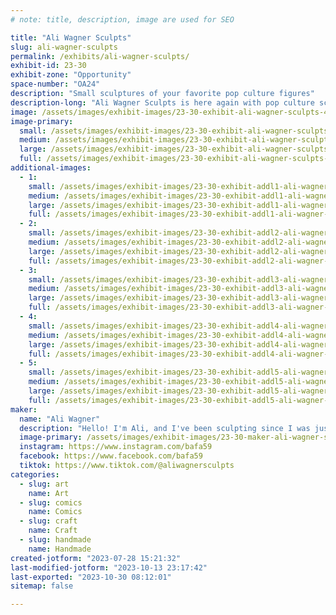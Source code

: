 ```yaml
---
# note: title, description, image are used for SEO

title: "Ali Wagner Sculpts"
slug: ali-wagner-sculpts
permalink: /exhibits/ali-wagner-sculpts/
exhibit-id: 23-30
exhibit-zone: "Opportunity"
space-number: "OA24"
description: "Small sculptures of your favorite pop culture figures"
description-long: "Ali Wagner Sculpts is here again with pop culture sculptures of your favorite characters! Every piece is handmade, from the sculpting to the mold making to the painting, and they're the best gifts for yourself and all your friends. "
image: /assets/images/exhibit-images/23-30-exhibit-ali-wagner-sculpts-46514464-2187085821532811-1753442418889326592-o-large.jpg
image-primary: 
  small: /assets/images/exhibit-images/23-30-exhibit-ali-wagner-sculpts-46514464-2187085821532811-1753442418889326592-o-small.jpg
  medium: /assets/images/exhibit-images/23-30-exhibit-ali-wagner-sculpts-46514464-2187085821532811-1753442418889326592-o-medium.jpg
  large: /assets/images/exhibit-images/23-30-exhibit-ali-wagner-sculpts-46514464-2187085821532811-1753442418889326592-o-large.jpg
  full: /assets/images/exhibit-images/23-30-exhibit-ali-wagner-sculpts-46514464-2187085821532811-1753442418889326592-o-full.jpg
additional-images: 
  - 1:
    small: /assets/images/exhibit-images/23-30-exhibit-addl1-ali-wagner-sculpts-123406099-2722000444708010-5665664646729402847-n-small.jpg
    medium: /assets/images/exhibit-images/23-30-exhibit-addl1-ali-wagner-sculpts-123406099-2722000444708010-5665664646729402847-n-medium.jpg
    large: /assets/images/exhibit-images/23-30-exhibit-addl1-ali-wagner-sculpts-123406099-2722000444708010-5665664646729402847-n-large.jpg
    full: /assets/images/exhibit-images/23-30-exhibit-addl1-ali-wagner-sculpts-123406099-2722000444708010-5665664646729402847-n-full.jpg
  - 2:
    small: /assets/images/exhibit-images/23-30-exhibit-addl2-ali-wagner-sculpts-bj-small.png
    medium: /assets/images/exhibit-images/23-30-exhibit-addl2-ali-wagner-sculpts-bj-medium.png
    large: /assets/images/exhibit-images/23-30-exhibit-addl2-ali-wagner-sculpts-bj-large.png
    full: /assets/images/exhibit-images/23-30-exhibit-addl2-ali-wagner-sculpts-bj-full.png
  - 3:
    small: /assets/images/exhibit-images/23-30-exhibit-addl3-ali-wagner-sculpts-douglas-copy-1175x1152-small.png
    medium: /assets/images/exhibit-images/23-30-exhibit-addl3-ali-wagner-sculpts-douglas-copy-1175x1152-medium.png
    large: /assets/images/exhibit-images/23-30-exhibit-addl3-ali-wagner-sculpts-douglas-copy-1175x1152-large.png
    full: /assets/images/exhibit-images/23-30-exhibit-addl3-ali-wagner-sculpts-douglas-copy-1175x1152-full.png
  - 4:
    small: /assets/images/exhibit-images/23-30-exhibit-addl4-ali-wagner-sculpts-laugh-copy-930x1169-small.png
    medium: /assets/images/exhibit-images/23-30-exhibit-addl4-ali-wagner-sculpts-laugh-copy-930x1169-medium.png
    large: /assets/images/exhibit-images/23-30-exhibit-addl4-ali-wagner-sculpts-laugh-copy-930x1169-large.png
    full: /assets/images/exhibit-images/23-30-exhibit-addl4-ali-wagner-sculpts-laugh-copy-930x1169-full.png
  - 5:
    small: /assets/images/exhibit-images/23-30-exhibit-addl5-ali-wagner-sculpts-leota-copy-1191x1179-small.png
    medium: /assets/images/exhibit-images/23-30-exhibit-addl5-ali-wagner-sculpts-leota-copy-1191x1179-medium.png
    large: /assets/images/exhibit-images/23-30-exhibit-addl5-ali-wagner-sculpts-leota-copy-1191x1179-large.png
    full: /assets/images/exhibit-images/23-30-exhibit-addl5-ali-wagner-sculpts-leota-copy-1191x1179-full.png
maker: 
  name: "Ali Wagner"
  description: "Hello! I'm Ali, and I've been sculpting since I was just a kid. A few years ago I sculpted a base figure that I could customize to make into any number of characters that I like, and now we're here, with a wall full of sculptures that I've made, from sculpting to mold making to painting. I love putting my unique art out into the world! "
  image-primary: /assets/images/exhibit-images/23-30-maker-ali-wagner-sculpts-img-4199-medium.jpg
  instagram: https://www.instagram.com/bafa59
  facebook: https://www.facebook.com/bafa59
  tiktok: https://www.tiktok.com/@aliwagnersculpts
categories: 
  - slug: art
    name: Art
  - slug: comics
    name: Comics
  - slug: craft
    name: Craft
  - slug: handmade
    name: Handmade
created-jotform: "2023-07-28 15:21:32"
last-modified-jotform: "2023-10-13 23:17:42"
last-exported: "2023-10-30 08:12:01"
sitemap: false

---
```

